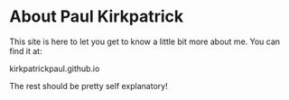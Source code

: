 # About Paul Kirkpatrick

This site is here to let you get to know a little bit more about me. You can find it at:

kirkpatrickpaul.github.io

The rest should be pretty self explanatory!